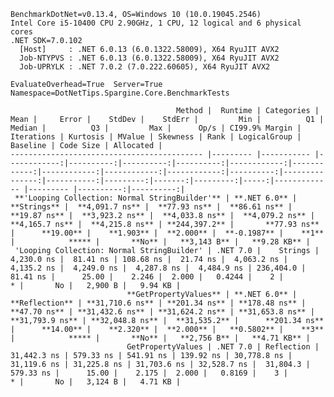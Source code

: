 
    BenchmarkDotNet=v0.13.4, OS=Windows 10 (10.0.19045.2546)
    Intel Core i5-10400 CPU 2.90GHz, 1 CPU, 12 logical and 6 physical cores
    .NET SDK=7.0.102
      [Host]     : .NET 6.0.13 (6.0.1322.58009), X64 RyuJIT AVX2
      Job-NTYPVS : .NET 6.0.13 (6.0.1322.58009), X64 RyuJIT AVX2
      Job-UPRYLK : .NET 7.0.2 (7.0.222.60605), X64 RyuJIT AVX2

    EvaluateOverhead=True  Server=True  Namespace=DotNetTips.Spargine.Core.BenchmarkTests  

                                         Method |  Runtime | Categories |        Mean |     Error |    StdDev |    StdErr |         Min |          Q1 |      Median |          Q3 |         Max |      Op/s | CI99.9% Margin | Iterations | Kurtosis | MValue | Skewness | Rank | LogicalGroup | Baseline | Code Size | Allocated |
    ------------------------------------------- |--------- |----------- |------------:|----------:|----------:|----------:|------------:|------------:|------------:|------------:|------------:|----------:|---------------:|-----------:|---------:|-------:|---------:|-----:|------------- |--------- |----------:|----------:|
     **'Looping Collection: Normal StringBuilder'** | **.NET 6.0** |    **Strings** |  **4,091.7 ns** |  **77.93 ns** |  **86.61 ns** |  **19.87 ns** |  **3,923.2 ns** |  **4,033.8 ns** |  **4,079.2 ns** |  **4,165.7 ns** |  **4,215.8 ns** | **244,397.2** |       **77.93 ns** |      **19.00** |    **1.903** |  **2.000** |  **-0.1987** |    **1** |            ***** |       **No** |   **3,143 B** |   **9.28 KB** |
     'Looping Collection: Normal StringBuilder' | .NET 7.0 |    Strings |  4,230.0 ns |  81.41 ns | 108.68 ns |  21.74 ns |  4,063.2 ns |  4,135.2 ns |  4,249.0 ns |  4,287.8 ns |  4,484.9 ns | 236,404.0 |       81.41 ns |      25.00 |    2.246 |  2.000 |   0.4244 |    2 |            * |       No |   2,900 B |   9.94 KB |
                              **GetPropertyValues** | **.NET 6.0** | **Reflection** | **31,710.6 ns** | **201.34 ns** | **178.48 ns** |  **47.70 ns** | **31,432.6 ns** | **31,624.2 ns** | **31,653.8 ns** | **31,793.9 ns** | **32,048.8 ns** |  **31,535.2** |      **201.34 ns** |      **14.00** |    **2.320** |  **2.000** |   **0.5802** |    **3** |            ***** |       **No** |   **2,756 B** |   **4.71 KB** |
                              GetPropertyValues | .NET 7.0 | Reflection | 31,442.3 ns | 579.33 ns | 541.91 ns | 139.92 ns | 30,778.8 ns | 31,119.6 ns | 31,225.8 ns | 31,703.6 ns | 32,528.7 ns |  31,804.3 |      579.33 ns |      15.00 |    2.175 |  2.000 |   0.8169 |    3 |            * |       No |   3,124 B |   4.71 KB |
